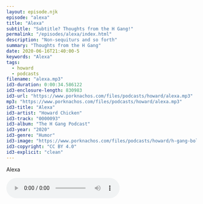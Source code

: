 ```yaml
---
layout: episode.njk
episode: "alexa"
title: "Alexa"
subtitle: "Subtitle? Thoughts from the H Gang!"
permalink: "/episodes/alexa/index.html"
description: "Non-sequiturs and so forth"
summary: "Thoughts from the H Gang"
date: 2020-06-16T21:40:00-5
keywords: "Alexa"
tags:
  - howard
  - podcasts
filename: "alexa.mp3"
id3-duration: 0:00:34.586122
id3-enclosure-length: 830983
id3-url: "https://www.porknachos.com/files/podcasts/howard/alexa.mp3"
mp3: "https://www.porknachos.com/files/podcasts/howard/alexa.mp3"
id3-title: "Alexa"
id3-artist: "Howard Chicken"
id3-track: "0000093"
id3-album: "The H Gang Podcast"
id3-year: "2020"
id3-genre: "Humor"
id3-image: "https://www.porknachos.com/files/podcasts/howard/h-gang-bold.jpg"
id3-copyright: "CC BY 4.0"
id3-explicit: "clean"
---
```

Alexa

<audio controls>
  <source src="https://www.porknachos.com/files/podcasts/howard/alexa.mp3">
</audio>
